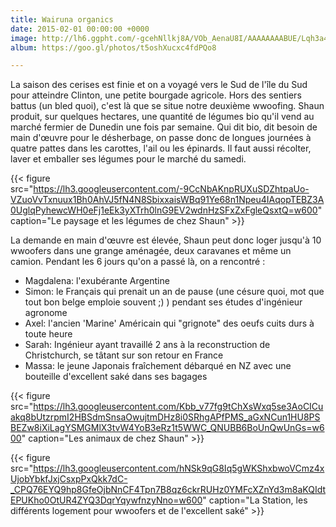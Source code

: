 ```yaml
---
title: Wairuna organics
date: 2015-02-01 00:00:00 +0000
image: http://lh6.ggpht.com/-gcehNllkj8A/VOb_AenaU8I/AAAAAAAABUE/Lqh3a4PMq8k/s1280/upload_-1.jpg
album: https://goo.gl/photos/t5oshXucxc4fdPQo8

---
```

La saison des cerises est finie et on a voyagé vers le Sud de l'île du Sud pour atteindre Clinton, une petite bourgade agricole. Hors des sentiers battus (un bled quoi), c'est là que se situe notre deuxième wwoofing. Shaun produit, sur quelques hectares, une quantité de légumes bio qu'il vend au marché fermier de Dunedin une fois par semaine. Qui dit bio, dit besoin de main d'œuvre pour le désherbage, on passe donc de longues journées à quatre pattes dans les carottes, l'ail ou les épinards. Il faut aussi récolter, laver et emballer ses légumes pour le marché du samedi.

{{< figure src="https://lh3.googleusercontent.com/-9CcNbAKnpRUXuSDZhtpaUo-VZuoVvTxnuux1Bh0AhVJ5fN4N8SbixxaisWBq91Ye68n1Npeu4IAqopTEBZ3A0UglqPyhewcWH0eFj1eEk3yXTrh0lnG9EV2wdnHzSFxZxFgleQsxtQ=w600" caption="Le paysage et les légumes de chez Shaun" >}}

La demande en main d'œuvre est élevée, Shaun peut donc loger jusqu'à 10 wwoofers dans une grange aménagée, deux caravanes et même un camion. Pendant les 6 jours qu'on a passé là, on a rencontré :

* Magdalena: l'exubérante Argentine
* Simon: le Français qui prenait un an de pause (une césure quoi, mot que tout bon belge emploie souvent ;) ) pendant ses études d'ingénieur agronome
* Axel: l'ancien 'Marine' Américain qui "grignote" des oeufs cuits durs à toute heure
* Sarah: Ingénieur ayant travaillé 2 ans à la reconstruction de Christchurch, se tâtant sur son retour en France
* Massa: le jeune Japonais fraîchement débarqué en NZ avec une bouteille d'excellent saké dans ses bagages

{{< figure src="https://lh3.googleusercontent.com/Kbb_v77fg9tChXsWxq5se3AoCICuakq8bUtzrpmI2HBSdmSnsaOwujtmDHz8i0SRhgAPfPMS_aGxNCun1HU8PSBEZw8iXiLagYSMGMlX3tvW4YoB3eRz1t5WWC_QNUBB6BoUnQwUnGs=w600" caption="Les animaux de chez Shaun" >}}

{{< figure src="https://lh3.googleusercontent.com/hNSk9qG8Iq5gWKShxbwoVCmz4xUjobYbkfJxjCsxpPxQkk7dC-_CPQ76EYQ9hp8GfeOjbNnCF4Tpn7B8qz6ckrRUHz0YMFcXZnYd3m8aKQIdtEPUKho0OtUR4ZYQ3DqrYqywfnzyNno=w600" caption="La Station, les différents logement pour wwoofers et de l'excellent saké" >}}